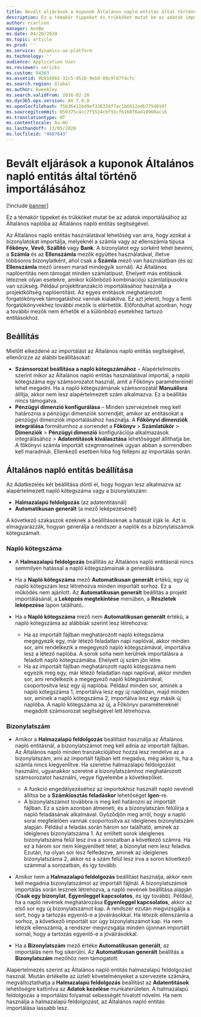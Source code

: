 ```yaml
---
title: Bevált eljárások a kuponok Általános napló entitás által történő importálásához
description: Ez a témakör tippeket és trükköket mutat be az adatok importálásához az Általános naplóba az Általános napló entitás segítségével.
author: rcarlson
manager: AnnBe
ms.date: 04/20/2020
ms.topic: article
ms.prod: ''
ms.service: dynamics-ax-platform
ms.technology: ''
audience: Application User
ms.reviewer: sericks
ms.custom: 94363
ms.assetid: 0b8149b5-32c5-4518-9ebd-09c9fd7f4cfc
ms.search.region: Global
ms.author: kweekley
ms.search.validFrom: 2016-02-28
ms.dyn365.ops.version: AX 7.0.0
ms.openlocfilehash: f5b36e11bd9ef338334f7ac1b6412edb7754010f
ms.sourcegitcommit: 659375c4cc7f5524cbf91cf6160f6a410960ac16
ms.translationtype: HT
ms.contentlocale: hu-HU
ms.lasthandoff: 12/05/2020
ms.locfileid: "4687643"
---
```

# <a name="best-practices-for-importing-vouchers-by-using-the-general-journal-entity"></a>Bevált eljárások a kuponok Általános napló entitás által történő importálásához

[!include [banner](../includes/banner.md)]

Ez a témakör tippeket és trükköket mutat be az adatok importálásához az Általános naplóba az Általános napló entitás segítségével.

Az Általános napló entitás használatával lehetőség van arra, hogy azokat a bizonylatokat importálja, melyeknél a számla vagy az ellenszámla típusa **Főkönyv**, **Vevő**, **Szállító** vagy **Bank**. A bizonylatot egy sorként lehet bevinni, a **Számla** és az **Ellenszámla** mezők együttes használatával, illetve többsoros bizonylatként, ahol csak a **Számla** mező van használatban (és az **Ellenszámla** mező üresen marad mindegyik sornál). Az Általános naplóentitás nem támogat minden számlatípust. Ehelyett más entitások léteznek olyan esetekre, amikor különböző kombinációjú számlatípusokra van szükség. Például projekttranzakció importálásához használja a projektköltség naplóentitást. Az egyes entitások meghatározott forgatókönyvek támogatáshoz vannak kialakítva. Ez azt jelenti, hogy a fenti forgatókönyvekhez további mezők is elérhetők. Előfordulhat azonban, hogy a további mezők nem érhetők el a különböző esetekhez tartozó entitásokhoz.

## <a name="setup"></a>Beállítás
Mielőtt elkezdené az importálást az Általános napló entitás segítségével, ellenőrizze az alábbi beállításokat:

- **Számsorozat beállítása a napló kötegszámához** – Alapértelmezés szerint mikor az Általános napló entitás használatával importál, a napló kötegszáma egy számsorozatot használ, amit a Főkönyv paramétereinél lehet megadni. Ha a napló kötegszámának számsorozatát **Manuálisra** állítja, akkor nem lesz alapértelmezett szám alkalmazva. Ez a beállítás nincs támogatva.
- **Pénzügyi dimenzió konfigurálása** – Minden szervezetnek meg kell határoznia a pénzügyi dimenziók sorrendjét, amikor az entitásokat a pénzügyi dimenziók importálásához használja. A **Főkönyvi dimenziók integrálása** formátumhoz a sorrendet a **Főkönyv** &gt; **Számlatükör** &gt; **Dimenziók** &gt; **Pénzügyi dimenzió** konfigurációja alkalmazások integrálásához &gt; **Adatentitások kiválasztása** lehetőséggel állíthatja be. A főkönyvi számla importált szegmenseinek ugyan abban a sorrendben kell maradniuk. Ellenkező esetben hiba fog fellépni az importálás során.

## <a name="general-journal-entity-setup"></a>Általános napló entitás beállítása
Az Adatkezelés két beállítása dönti el, hogy hogyan lesz alkalmazva az alapértelmezett napló kötegszáma vagy a bizonylatszám:

- **Halmazalapú feldolgozás** (az adatentitásnál)
- **Automatikusan generált** (a mező leképezésénél)

A következő szakaszok ezeknek a beállításoknak a hatását írják le. Azt is elmagyarázzák, hogyan generálja a rendszer a naplók és a bizonylatszámok kötegszámait.

### <a name="journal-batch-number"></a>Napló kötegszáma

- A **Halmazalapú feldolgozás** beállítás az Általános napló entitásnál nincs semmilyen hatással a napló kötegszámainak a generálására.
- Ha a **Napló kötegszáma** mező **Automatikusan generált** értékű, egy új napló kötegszám lesz létrehozva minden importált sorhoz. Ez a működés nem ajánlott. Az **Automatikusan generált** beállítás a projekt importálásánál, a **Leképzés megtekintése** menüben, a **Részletek leképezése** lapon található.
- Ha a **Napló kötegszáma** mező nem **Automatikusan generált** értékű, a napló kötegszáma az alábbiak szerint lesz létrehozva:

    - Ha az importált fájlban meghatározott napló kötegszáma megegyezik egy, már létező feladatlan napi naplóval, akkor minden sor, ami rendelkezik a megegyező napló kötegszámával, importálva lesz a létező naplóba. A sorok soha nem kerülnek importálásra a feladott napló kötegszámába. Ehelyett új szám jön létre.
    - Ha az importált fájlban meghatározott napló kötegszáma nem egyezik meg egy, már létező feladatlan napi naplóval, akkor minden sor, ami rendelkezik a megegyező napló kötegszámával, csoportosítva lesz egy új naplóba. Például minden sor, aminek a napló kötegszáma 1, importálva lesz egy új naplóban, majd minden sor, aminek a napló kötegszáma 2, importálva lesz egy másik új naplóba. A napló kötegszáma az új, a Főkönyv paramétereknél megadott számsorozat segítségével lett létrehozva.

### <a name="voucher-number"></a>Bizonylatszám

- Amikor a **Halmazalapú feldolgozás** beállítást használja az Általános napló entitásnál, a bizonylatszámot meg kell adnia az importált fájlban. Az Általános napló minden tranzakciójához hozzá lesz rendelve az a bizonylatszám, ami az importált fájlban lett megadva, még akkor is, ha a számla nincs kiegyenlítve. Ha szeretne halmazalapú feldolgozást használni, ugyanakkor szeretné a bizonylatszámhoz meghatározott számsorozatot használni, vegye figyelembe a következőket.

    - A funkció engedélyezéséhez az importokhoz használt napló nevénél állítsa be a **Számkiosztás feladáskor** lehetőséget **Igen**-re.
    - A bizonylatszámot továbbra is meg kell határozni az importált fájlban. Ez a szám azonban átmeneti, és a bizonylatszám felülírja a napló feladásának alkalmával. Győződjön meg arról, hogy a napló sorai megfelelően vannak csoportosítva az ideiglenes bizonylatszám alapján. Például a feladás során három sor található, aminek az ideiglenes bizonylatszáma 1. Az említett sorok ideiglenes bizonylatszáma felül lesz írva a sorozatban a következő számra. Ha ez a három sor nem kiegyenlített tétel, a bizonylat nem lesz feladva. Ezután, ha olyan sor lesz felfedezve, aminek az ideiglenes bizonylatszáma 2, akkor ez a szám felül lesz írva a soron következő számmal a sorozatban, és így tovább.

- Amikor nem a **Halmazalapú feldolgozás** beállítást használja, akkor nem kell megadnia bizonylatszámot az importált fájlnál. A bizonylatszámok importálás során lesznek létrehozva, a napló nevének beállítása alapján (**Csak egy bizonylat**, **Egyenleggel kapcsolatos**, és így tovább). Például, ha a napló nevének meghatározása **Egyenleggel kapcsolatos**, akkor az első sor egy új bizonylatszámot kap. A rendszer ezután megvizsgálja a sort, hogy a tartozás egyenlő-e a jóváírásokkal. Ha létezik ellenszámla a sorhoz, a következő importált sor úgy bizonylatszámot kap. Ha nem létezik ellenszámla, a rendszer megvizsgálja minden újonnan importált sornál, hogy a tartozás egyenlő-e a jóváírásokkal.
- Ha a **Bizonylatszám** mező értéke **Automatikusan generált**, az importálás nem fog sikerülni. Az **Automatikusan generált** beállítás a **Bizonylatszám** mezőhöz nem támogatott.

Alapértelmezés szerint az Általános napló entitás halmazalapú feldolgozást használ. Miután értékelte az üzleti követelményeket a szervezete számára, megváltoztathatja a **Halmazalapú feldolgozás** beállítást az **Adatentitások** lehetőségre kattintva az **Adatok kezelése** munkaterületen. A halmazalapú feldolgozás a importálási folyamat sebességét hivatott növelni. Ha nem használja a halmazalapú feldolgozást, az Általános napló entitás importálása lassabb lesz.
